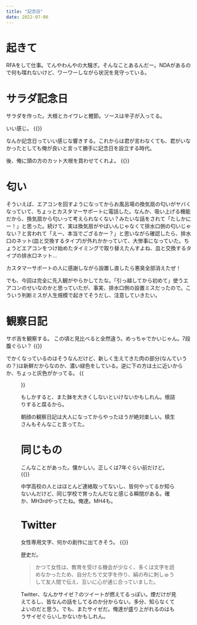 ```yaml
---
title: "記念日"
date: 2022-07-06
---
```


# 起きて
RFAをして仕事。てんやわんやの大騒ぎ。そんなことあるんだー。NDAがあるので何も喋れないけど、ワーワーしながら状況を見守っている。

# サラダ記念日
サラダを作った。大根とカイワレと鰹節。ソースは辛子が入ってる。

いい感じ。
{{<tweet user="dango_bot" id="1544672433562873857">}}

なんか記念日っていい感じな響きする。これからは君が言わなくても、君がいなかったとしても俺が良いと言って勝手に記念日を設立する時代。

後、俺に頭の方のカット大根を買わせてくれよ。
{{<tweet user="dango_bot" id="1544672075641946113">}}
# 匂い
そういえば、エアコンを回すようになってからお風呂場の換気扇の匂いがヤバくなっていて、ちょっとカスタマーサポートに電話した。なんか、吸い上げる機能だから、換気扇から匂いって考えられなくない？みたいな話をされて「たしかにー！」と思った。続けて、実は換気扇がやばいんじゃなくて排水口側の匂いじゃない？と言われて「えー、本当でござるかー？」と思いながら確認したら、排水口のネット(皿と交換するタイプ)が外れかかっていて、大惨事になっていた。ちょうどエアコンをつけ始めたタイミングで取り替えたんすよね、皿と交換するタイプの排水口ネット...

カスタマーサポートの人に感謝しながら設置し直したら悪臭全部消えたぜ！

でも、今回は完全に先入観がやらかしてたな。「引っ越してから初めて」使うエアコンのせいなのかと思っていたが、事実、排水口側の設置ミスだったので。こういう判断ミスが人生規模で起きてそうだし、注意していきたい。
# 観察日記
サボ吉を観察する。
この頃と見比べると全然違う。めっちゃでかいじゃん。7段腹ぐらい？
{{<tweet user="dango_bot" id="1446032478787960842">}}

でかくなっているのはそうなんだけど、新しく生えてきた肉の部分(なんていうの？)は新鮮だからなのか、濃い緑色をしている。逆に下の方は土に近いからか、ちょっと灰色がかってる。
{{<figure src="/media/2022-07-06-saboten.jpeg" alt="saboten">}}

もしかすると、また鉢を大きくしないといけないかもしれん。根詰りすると腐るから。

朝顔の観察日記は大人になってからやったほうが絶対楽しい。槙生さんもそんなこと言ってた。

# 同じもの
こんなことがあった。懐かしい。正しくは7年ぐらい前だけど。
{{<tweet user="dango_bot" id="1544701046765031425">}}

中学高校の人とはほとんど連絡取ってないし、皆何やってるか知らないんだけど、同じ学校で育ったんだなと感じる瞬間がある。確か、MH3rdやってたね。俺達。MH4も。
# Twitter
女性専用文字、何かの創作に出てきそう。
{{<tweet user="dango_bot" id="1544660030972116993">}}

歴史だ。

> かつて女性は、教育を受ける機会が少なく、多くは文字を読めなかったため、自分たちで文字を作り、絹の布に刺しゅうして友人間で伝え、互いに心が通じ合っていました。

Twitter、なんかサイゼ？のツイートが燃えてるっぽい。煙だけが見えてるし、皆なんの話をしてるのか分からない。多分、知らなくてよいのだと思う。でも、またサイゼだ。俺達が盛り上がれるのはもうサイゼぐらいしかないかもしれん。